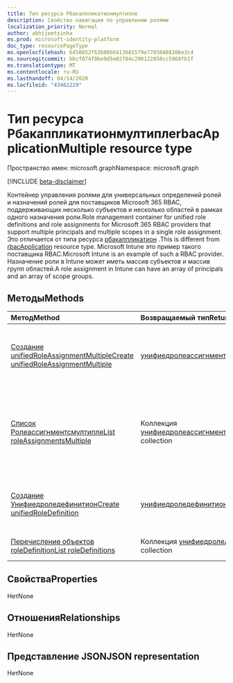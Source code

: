 ```yaml
---
title: Тип ресурса Рбакаппликатионмултипле
description: Свойство навигации по управлению ролями
localization_priority: Normal
author: abhijeetsinha
ms.prod: microsoft-identity-platform
doc_type: resourcePageType
ms.openlocfilehash: 6450852f63b08b6413681579e77850488106e3c4
ms.sourcegitcommit: bbcf074f0be9d5e02f84c290122850cc5968fb1f
ms.translationtype: MT
ms.contentlocale: ru-RU
ms.lasthandoff: 04/14/2020
ms.locfileid: "43462229"
---
```

# <a name="rbacapplicationmultiple-resource-type"></a><span data-ttu-id="6b97d-103">Тип ресурса Рбакаппликатионмултипле</span><span class="sxs-lookup"><span data-stu-id="6b97d-103">rbacApplicationMultiple resource type</span></span>

<span data-ttu-id="6b97d-104">Пространство имен: microsoft.graph</span><span class="sxs-lookup"><span data-stu-id="6b97d-104">Namespace: microsoft.graph</span></span>

[!INCLUDE [beta-disclaimer](../../includes/beta-disclaimer.md)]

<span data-ttu-id="6b97d-105">Контейнер управления ролями для универсальных определений ролей и назначений ролей для поставщиков Microsoft 365 RBAC, поддерживающих несколько субъектов и несколько областей в рамках одного назначения роли.</span><span class="sxs-lookup"><span data-stu-id="6b97d-105">Role management container for unified role definitions and role assignments for Microsoft 365 RBAC providers that support multiple principals and multiple scopes in a single role assignment.</span></span> <span data-ttu-id="6b97d-106">Это отличается от типа ресурса [рбакаппликатион](rbacapplication.md) .</span><span class="sxs-lookup"><span data-stu-id="6b97d-106">This is different from [rbacApplication](rbacapplication.md) resource type.</span></span> <span data-ttu-id="6b97d-107">Microsoft Intune это пример такого поставщика RBAC.</span><span class="sxs-lookup"><span data-stu-id="6b97d-107">Microsoft Intune is an example of such a RBAC provider.</span></span> <span data-ttu-id="6b97d-108">Назначение роли в Intune может иметь массив субъектов и массив групп областей.</span><span class="sxs-lookup"><span data-stu-id="6b97d-108">A role assignment in Intune can have an array of principals and an array of scope groups.</span></span>

## <a name="methods"></a><span data-ttu-id="6b97d-109">Методы</span><span class="sxs-lookup"><span data-stu-id="6b97d-109">Methods</span></span>

| <span data-ttu-id="6b97d-110">Метод</span><span class="sxs-lookup"><span data-stu-id="6b97d-110">Method</span></span>       | <span data-ttu-id="6b97d-111">Возвращаемый тип</span><span class="sxs-lookup"><span data-stu-id="6b97d-111">Return Type</span></span> | <span data-ttu-id="6b97d-112">Описание</span><span class="sxs-lookup"><span data-stu-id="6b97d-112">Description</span></span> |
|:-------------|:------------|:------------|
| [<span data-ttu-id="6b97d-113">Создание unifiedRoleAssignmentMultiple</span><span class="sxs-lookup"><span data-stu-id="6b97d-113">Create unifiedRoleAssignmentMultiple</span></span>](../api/unifiedroleassignmentmultiple-post.md) | [<span data-ttu-id="6b97d-114">унифиедролеассигнментмултипле</span><span class="sxs-lookup"><span data-stu-id="6b97d-114">unifiedRoleAssignmentMultiple</span></span>](unifiedroleassignmentmultiple.md) | <span data-ttu-id="6b97d-115">Создание нового Унифиедролеассигнментмултипле путем отправки в коллекцию roleAssignments.</span><span class="sxs-lookup"><span data-stu-id="6b97d-115">Create a new unifiedRoleAssignmentMultiple by posting to the roleAssignments collection.</span></span> |
| [<span data-ttu-id="6b97d-116">Список Ролеассигнментсмултипле</span><span class="sxs-lookup"><span data-stu-id="6b97d-116">List roleAssignmentsMultiple</span></span>](../api/unifiedroleassignmentmultiple-list.md) | <span data-ttu-id="6b97d-117">Коллекция [унифиедролеассигнментмултипле](unifiedroleassignmentmultiple.md)</span><span class="sxs-lookup"><span data-stu-id="6b97d-117">[unifiedRoleAssignmentMultiple](unifiedroleassignmentmultiple.md) collection</span></span> | <span data-ttu-id="6b97d-118">Получение коллекции объектов Унифиедролеассигнментмултипле.</span><span class="sxs-lookup"><span data-stu-id="6b97d-118">Get unifiedRoleAssignmentMultiple object collection.</span></span> <span data-ttu-id="6b97d-119">С помощью фильтрации на Унифиедроледефитионид или ПринЦипалид можно запрашивать только определенные экземпляры.</span><span class="sxs-lookup"><span data-stu-id="6b97d-119">Only specific instances can be queried, by filtering on unifiedRoleDefitionId or principalId.</span></span> |
| [<span data-ttu-id="6b97d-120">Создание Унифиедроледефинитион</span><span class="sxs-lookup"><span data-stu-id="6b97d-120">Create unifiedRoleDefinition</span></span>](../api/rbacapplication-post-roledefinitions.md) | [<span data-ttu-id="6b97d-121">унифиедроледефинитион</span><span class="sxs-lookup"><span data-stu-id="6b97d-121">unifiedRoleDefinition</span></span>](unifiedroledefinition.md) | <span data-ttu-id="6b97d-122">Создание нового Унифиедроледефинитион путем отправки в коллекцию перечисление roledefinition.</span><span class="sxs-lookup"><span data-stu-id="6b97d-122">Create a new unifiedRoleDefinition by posting to the roleDefinitions collection.</span></span> |
| [<span data-ttu-id="6b97d-123">Перечисление объектов roleDefinition</span><span class="sxs-lookup"><span data-stu-id="6b97d-123">List roleDefinitions</span></span>](../api/rbacapplication-list-roledefinitions.md) | <span data-ttu-id="6b97d-124">Коллекция [унифиедроледефинитион](unifiedroledefinition.md)</span><span class="sxs-lookup"><span data-stu-id="6b97d-124">[unifiedRoleDefinition](unifiedroledefinition.md) collection</span></span> | <span data-ttu-id="6b97d-125">Получение коллекции объектов Унифиедроледефинитион.</span><span class="sxs-lookup"><span data-stu-id="6b97d-125">Get a unifiedRoleDefinition object collection.</span></span> |

## <a name="properties"></a><span data-ttu-id="6b97d-126">Свойства</span><span class="sxs-lookup"><span data-stu-id="6b97d-126">Properties</span></span>

<span data-ttu-id="6b97d-127">Нет</span><span class="sxs-lookup"><span data-stu-id="6b97d-127">None</span></span>

## <a name="relationships"></a><span data-ttu-id="6b97d-128">Отношения</span><span class="sxs-lookup"><span data-stu-id="6b97d-128">Relationships</span></span>

<span data-ttu-id="6b97d-129">Нет</span><span class="sxs-lookup"><span data-stu-id="6b97d-129">None</span></span>

## <a name="json-representation"></a><span data-ttu-id="6b97d-130">Представление JSON</span><span class="sxs-lookup"><span data-stu-id="6b97d-130">JSON representation</span></span>

<span data-ttu-id="6b97d-131">Нет</span><span class="sxs-lookup"><span data-stu-id="6b97d-131">None</span></span>

<!-- uuid: 16cd6b66-4b1a-43a1-adaf-3a886856ed98
2019-02-04 14:57:30 UTC -->
<!-- {
  "type": "#page.annotation",
  "description": "rbacApplicationMultiple resource",
  "keywords": "",
  "section": "documentation",
  "tocPath": ""
}-->